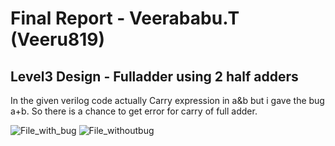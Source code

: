 # Final Report - Veerababu.T (Veeru819)
## Level3 Design - Fulladder using 2 half adders

In the given verilog code actually Carry expression in a&b but i gave the bug a+b.
So there is a chance to get error for carry of full adder.

![File_with_bug](https://user-images.githubusercontent.com/109529642/182213254-8e716550-e233-4c4b-ae8d-8ec122e7f223.png)
![File_withoutbug](https://user-images.githubusercontent.com/109529642/182213270-4cca9762-05ed-4f6c-8208-971c7f05b321.png)
